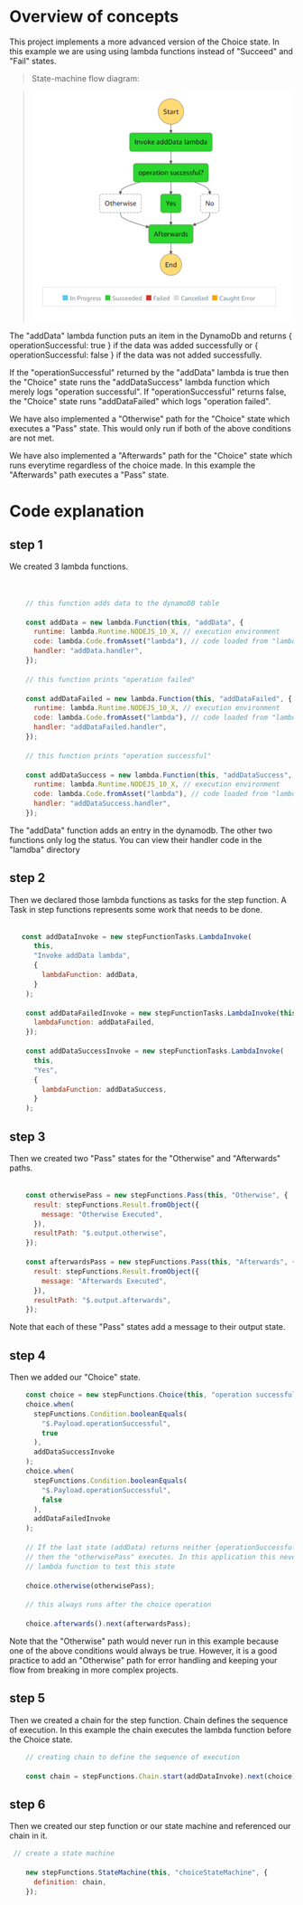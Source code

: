 # Overview of concepts

This project implements a more advanced version of the Choice state. In this example we are using using lambda functions instead of "Succeed" and "Fail" states. 

>State-machine flow diagram:

>![State-machine flow diagram](imgs/step_function_workflow.png)  

The "addData" lambda function puts an item in the DynamoDb and returns { operationSuccessful: true } if the data was added successfully or { operationSuccessful: false } if the data was not added successfully.

If the "operationSuccessful" returned by the "addData" lambda is true then the "Choice" state runs the "addDataSuccess" lambda function which merely logs "operation successful". If "operationSuccessful" returns false, the "Choice" state runs "addDataFailed" which logs "operation failed".

We have also implemented a "Otherwise" path for the "Choice" state which executes a "Pass" state. This would only run if both of the above conditions are not met. 

We have also implemented a "Afterwards" path for the "Choice" state which runs everytime regardless of the choice made. In this example the "Afterwards" path executes a "Pass" state.

# Code explanation

## step 1

We created 3 lambda functions.

```javascript

  
    // this function adds data to the dynamoDB table

    const addData = new lambda.Function(this, "addData", {
      runtime: lambda.Runtime.NODEJS_10_X, // execution environment
      code: lambda.Code.fromAsset("lambda"), // code loaded from "lambda" directory
      handler: "addData.handler",
    });

    // this function prints "operation failed"

    const addDataFailed = new lambda.Function(this, "addDataFailed", {
      runtime: lambda.Runtime.NODEJS_10_X, // execution environment
      code: lambda.Code.fromAsset("lambda"), // code loaded from "lambda" directory
      handler: "addDataFailed.handler",
    });

    // this function prints "operation successful"

    const addDataSuccess = new lambda.Function(this, "addDataSuccess", {
      runtime: lambda.Runtime.NODEJS_10_X, // execution environment
      code: lambda.Code.fromAsset("lambda"), // code loaded from "lambda" directory
      handler: "addDataSuccess.handler",
    });


```

The "addData" function adds an entry in the dynamodb. The other two functions only log the status. You can view their handler code in the "lamdba" directory

## step 2

Then we declared those lambda functions as tasks for the step function. A Task in step functions represents some work that needs to be done.

```javascript

   const addDataInvoke = new stepFunctionTasks.LambdaInvoke(
      this,
      "Invoke addData lambda",
      {
        lambdaFunction: addData,
      }
    );

    const addDataFailedInvoke = new stepFunctionTasks.LambdaInvoke(this, "No", {
      lambdaFunction: addDataFailed,
    });

    const addDataSuccessInvoke = new stepFunctionTasks.LambdaInvoke(
      this,
      "Yes",
      {
        lambdaFunction: addDataSuccess,
      }
    );
```

## step 3

Then we created two "Pass" states for the "Otherwise" and "Afterwards" paths.

```javascript

    const otherwisePass = new stepFunctions.Pass(this, "Otherwise", {
      result: stepFunctions.Result.fromObject({
        message: "Otherwise Executed",
      }),
      resultPath: "$.output.otherwise",
    });

    const afterwardsPass = new stepFunctions.Pass(this, "Afterwards", {
      result: stepFunctions.Result.fromObject({
        message: "Afterwards Executed",
      }),
      resultPath: "$.output.afterwards",
    });

```

Note that each of these "Pass" states add a message to their output state. 

## step 4

Then we added our "Choice" state. 

```javascript
    const choice = new stepFunctions.Choice(this, "operation successful?");
    choice.when(
      stepFunctions.Condition.booleanEquals(
        "$.Payload.operationSuccessful",
        true
      ),
      addDataSuccessInvoke
    );
    choice.when(
      stepFunctions.Condition.booleanEquals(
        "$.Payload.operationSuccessful",
        false
      ),
      addDataFailedInvoke
    );

    // If the last state (addData) returns neither {operationSuccessful: true} nor {operationSuccessful: false}
    // then the "otherwisePass" executes. In this application this never happens. You can change the return value of the "addData"
    // lambda function to test this state

    choice.otherwise(otherwisePass);

    // this always runs after the choice operation

    choice.afterwards().next(afterwardsPass);

```

Note that the "Otherwise" path would never run in this example because one of the above conditions would always be true. However, it is a good practice to add an "Otherwise" path for error handling and keeping your flow from breaking in more complex projects.

## step 5

Then we created a chain for the step function. Chain defines the sequence of execution. In this example the chain executes the lambda function before the Choice state.

```javascript
    // creating chain to define the sequence of execution

    const chain = stepFunctions.Chain.start(addDataInvoke).next(choice);
```

## step 6

Then we created our step function or our state machine and referenced our chain in it.

```javascript
 // create a state machine

    new stepFunctions.StateMachine(this, "choiceStateMachine", {
      definition: chain,
    });
```

